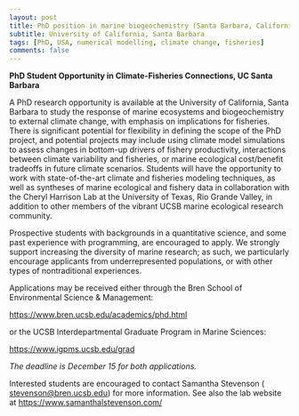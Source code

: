 ```yaml
---
layout: post
title: PhD position in marine biogeochemistry (Santa Barbara, California)
subtitle: University of California, Santa Barbara
tags: [PhD, USA, numerical modelling, climate change, fisheries]
comments: false
---
```


**PhD Student Opportunity in Climate-Fisheries Connections, UC Santa Barbara**



A PhD research opportunity is available at the University of
California, Santa Barbara to study the response of marine ecosystems and
biogeochemistry to external climate change, with emphasis on implications
for fisheries. There is significant potential for flexibility in defining
the scope of the PhD project, and potential projects may include using
climate model simulations to assess changes in bottom-up drivers of fishery
productivity, interactions between climate variability and fisheries, or
marine ecological cost/benefit tradeoffs in future climate scenarios.
Students will have the opportunity to work with state-of-the-art climate
and fisheries modeling techniques, as well as syntheses of marine
ecological and fishery data in collaboration with the Cheryl Harrison Lab
at the University of Texas, Rio Grande Valley, in addition to other members
of the vibrant UCSB marine ecological research community.



Prospective students with backgrounds in a quantitative science, and some
past experience with programming, are encouraged to apply.  We strongly
support increasing the diversity of marine research; as such, we
particularly encourage applicants from underrepresented populations, or
with other types of nontraditional experiences.



Applications may be received either through the Bren School of
Environmental Science & Management:

https://www.bren.ucsb.edu/academics/phd.html



or the UCSB Interdepartmental Graduate Program in Marine Sciences:

https://www.igpms.ucsb.edu/grad



*The deadline is December 15 for both applications.*



Interested students are encouraged to contact Samantha Stevenson (
stevenson@bren.ucsb.edu) for more information. See also the lab website at
https://www.samanthalstevenson.com/
